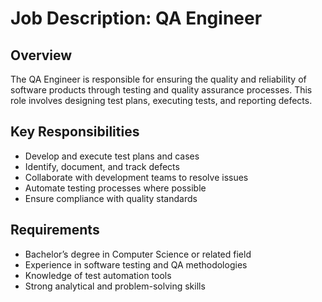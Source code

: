 # Job Description: QA Engineer

## Overview

The QA Engineer is responsible for ensuring the quality and reliability of software products through testing and quality assurance processes. This role involves designing test plans, executing tests, and reporting defects.

## Key Responsibilities

- Develop and execute test plans and cases
- Identify, document, and track defects
- Collaborate with development teams to resolve issues
- Automate testing processes where possible
- Ensure compliance with quality standards

## Requirements

- Bachelor’s degree in Computer Science or related field
- Experience in software testing and QA methodologies
- Knowledge of test automation tools
- Strong analytical and problem-solving skills
